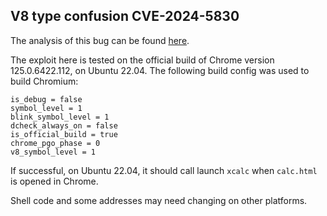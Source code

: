 ## V8 type confusion CVE-2024-5830

The analysis of this bug can be found [here](https://github.blog/2024-08-13-from-object-transition-to-rce-in-the-chrome-renderer). 

The exploit here is tested on the official build of Chrome version 125.0.6422.112, on Ubuntu 22.04. The following build config was used to build Chromium:

```
is_debug = false
symbol_level = 1
blink_symbol_level = 1
dcheck_always_on = false
is_official_build = true
chrome_pgo_phase = 0
v8_symbol_level = 1
```

If successful, on Ubuntu 22.04, it should call launch `xcalc` when `calc.html` is opened in Chrome.

Shell code and some addresses may need changing on other platforms.


